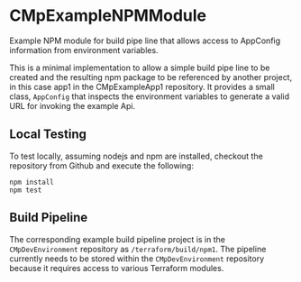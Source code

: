 # CMpExampleNPMModule
Example NPM module for build pipe line that allows access to AppConfig information from environment variables. 

This is a minimal implementation to allow a simple build pipe line to be created and the resulting npm package to be referenced by another project, in this case app1 in the CMpExampleApp1 repository. It provides a small class, `AppConfig` that inspects the environment variables to generate a valid URL for invoking the example Api.

## Local Testing ##
To test locally, assuming nodejs and npm are installed, checkout the repository from Github and execute the following:

```
npm install
npm test
```

## Build Pipeline ##
The corresponding example build pipeline project is in the `CMpDevEnvironment` repository as `/terraform/build/npm1`. The pipeline currently needs to be stored within the `CMpDevEnvironment` repository because it requires access to various Terraform modules.

